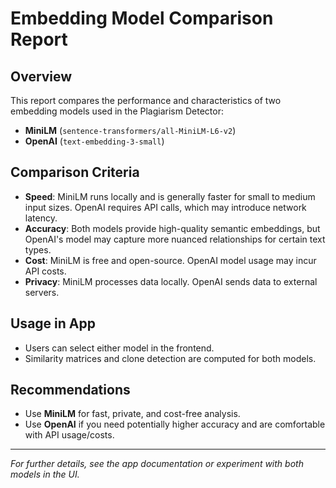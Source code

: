 # Embedding Model Comparison Report

## Overview
This report compares the performance and characteristics of two embedding models used in the Plagiarism Detector:
- **MiniLM** (`sentence-transformers/all-MiniLM-L6-v2`)
- **OpenAI** (`text-embedding-3-small`)

## Comparison Criteria
- **Speed**: MiniLM runs locally and is generally faster for small to medium input sizes. OpenAI requires API calls, which may introduce network latency.
- **Accuracy**: Both models provide high-quality semantic embeddings, but OpenAI's model may capture more nuanced relationships for certain text types.
- **Cost**: MiniLM is free and open-source. OpenAI model usage may incur API costs.
- **Privacy**: MiniLM processes data locally. OpenAI sends data to external servers.

## Usage in App
- Users can select either model in the frontend.
- Similarity matrices and clone detection are computed for both models.

## Recommendations
- Use **MiniLM** for fast, private, and cost-free analysis.
- Use **OpenAI** if you need potentially higher accuracy and are comfortable with API usage/costs.

---

*For further details, see the app documentation or experiment with both models in the UI.*
